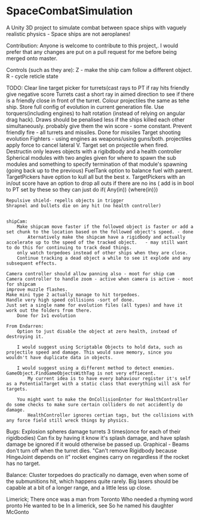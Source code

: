 # SpaceCombatSimulation
A Unity 3D project to simulate combat between space ships with vaguely realistic physics - Space ships are not aeroplanes!

Contribution:
Anyone is welcome to contribute to this project,. I would prefer that any changes are put on a pull request for me before being merged onto master.

Controls (such as they are):
Z - make the ship cam follow a different object.
R - cycle reticle state

TODO:
    Clear line target picker for turrets(cast rays to PT if ray hits friendly give negative score 
    Turrets cast a short ray in aimed direction to see if there is a friendly close in front of the turret.
    Colour projectiles the same as tehe ship.
    Store full config of evolution in current generation file.
    Use torquers(including engines) to halt rotation (instead of relying on angular drag hack).
    Draws should be penalised less if the ships killed each other simultaneously. probably give them the win score - some constant.
    Prevent friendly fire - all turrets and missiles.
        Done for missiles
    Target shooting evolution
    Fighters - using engines as weapons/using guns/both.
    projectiles apply force to cancel lateral V. Target set on projectile when fired.
    Destructin only leaves objects with a rigibdbody and a health controller
    Spherical modules with two angles given for where to spawn the sub modules and something to specify termination of that module's spawning (going back up to the previous)
    FuelTank option to balance fuel with parent.
    TargetPickers have option to kull all but the best x.
    TargetPickers with an in/out score have an option to drop all outs if there are no ins ( add is in bool to PT set by these so they can just do if( Any(in)) {where(in)})

    Repulsive shield- repells objects in trigger
    Shrapnel and bullets die on any hit (no health controller)


    shipCam:
        Make shipcam move faster if the followed object is faster or add a set chunk to the location based on the followed object's speed. - done
            Aternatively make the shipcam have a rigidbody and actually accelerate up to the speed of the tracked object.   - may still want to do this for continuing to track dead things.
        only watch torpedoes instead of other ships when they are close.
        Continue tracking a dead object a while to see it explode and any subsequent effects.

    Camera controller should allow panning also - moot for ship cam
    Camera controller to handle zoom - active when camera is active - moot for shipcam
    improve muzzle flashes.
    Make mini type 2 actually manage to hit torpedoes.
    Handle very high speed collisions -sort of done.
    Just set a single name for evolution files (all types) and have it work out the folders from there.
        Done for 1v1 evolution

    From Endarren:
        Option to just disable the object at zero health, instead of destroying it.

        I would suggest using Scriptable Objects to hold data, such as projectile speed and damage. This would save memory, since you wouldn't have duplicate data in objects.

        I would suggest using a different method to detect enemies. GameObject.FindGameObjectsWithTag is not very effiecent.
            My current idea is to have every bahaviour register it's self as a PotentialTarget with a static class that everything will ask for targets.

        You might want to make the OnCollisionEnter for HealthController do some checks to make sure certain colliders do not accidently do damage.
            HealthController ignores certian tags, but the collisions with any force field still wreck things by physics.


Bugs:
    Explosion spheres damage turrets 3 times(once for each of their rigidbodies)
        Can fix by having it know it's splash damage, and have splash damage be ignored if it would otherwise be passed up.
    Graphical - Beams don't turn off when the turret dies.
    "Can't remove Rigidbody because HingeJoint depends on it"
    rocket engines carry on regardless if the rocket has no target.

Balance:
    Cluster torpedoes do practically no damage, even when some of the submunitions hit, which happens quite rarely.
    Big lasers should be capable at a bit of a longer range, and a little less up close.

Limerick;
There once was a man from Toronto
Who needed a rhyming word pronto
He wanted to be 
In a limerick, see
So he named his daughter McGonto